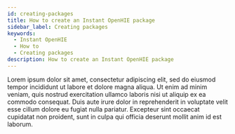 ```yaml
---
id: creating-packages
title: How to create an Instant OpenHIE package
sidebar_label: Creating packages
keywords:
  - Instant OpenHIE
  - How to
  - Creating packages
description: How to create an Instant OpenHIE package
---
```


Lorem ipsum dolor sit amet, consectetur adipiscing elit, sed do eiusmod tempor incididunt ut labore et dolore magna aliqua. Ut enim ad minim veniam, quis nostrud exercitation ullamco laboris nisi ut aliquip ex ea commodo consequat. Duis aute irure dolor in reprehenderit in voluptate velit esse cillum dolore eu fugiat nulla pariatur. Excepteur sint occaecat cupidatat non proident, sunt in culpa qui officia deserunt mollit anim id est laborum.
